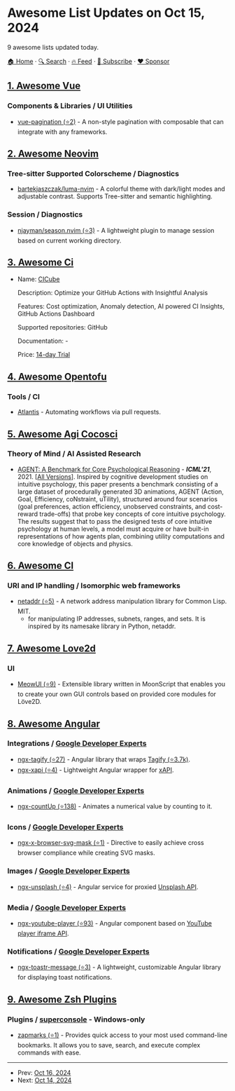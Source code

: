 # Awesome List Updates on Oct 15, 2024

9 awesome lists updated today.

[🏠 Home](/README.md) · [🔍 Search](https://www.trackawesomelist.com/search/) · [🔥 Feed](https://www.trackawesomelist.com/rss.xml) · [📮 Subscribe](https://trackawesomelist.us17.list-manage.com/subscribe?u=d2f0117aa829c83a63ec63c2f&id=36a103854c) · [❤️  Sponsor](https://github.com/sponsors/theowenyoung)



## [1. Awesome Vue](/content/vuejs/awesome-vue/README.md)

### Components & Libraries / UI Utilities

*   [vue-pagination (⭐2)](https://github.com/asika32764/vue-pagination/) - A non-style pagination with composable that can integrate with any frameworks.

## [2. Awesome Neovim](/content/rockerBOO/awesome-neovim/README.md)

### Tree-sitter Supported Colorscheme / Diagnostics

*   [bartekjaszczak/luma-nvim](https://gitlab.com/bartekjaszczak/luma-nvim) - A colorful theme with dark/light modes and adjustable contrast. Supports Tree-sitter and semantic highlighting.

### Session / Diagnostics

*   [njayman/season.nvim (⭐3)](https://github.com/njayman/season.nvim) - A lightweight plugin to manage session based on current working directory.

## [3. Awesome Ci](/content/ligurio/awesome-ci/README.md)

- Name: [CICube](https://cicube.io/)

  Description: Optimize your GitHub Actions with Insightful Analysis

  Features: Cost optimization, Anomaly detection, AI powered CI Insights, GitHub Actions Dashboard

  Supported repositories: GitHub

  Documentation: -

  Price: [14-day Trial](https://cicube.io/#pricing)



## [4. Awesome Opentofu](/content/virtualroot/awesome-opentofu/README.md)

### Tools / CI

*   [Atlantis](https://www.runatlantis.io/) - Automating workflows via pull requests.

## [5. Awesome Agi Cocosci](/content/YuzheSHI/awesome-agi-cocosci/README.md)

### Theory of Mind / AI Assisted Research

*   [AGENT: A Benchmark for Core Psychological Reasoning](http://proceedings.mlr.press/v139/shu21a.html) - ***ICML'21***, 2021. \[[All Versions](https://scholar.google.com/scholar?cluster=9729067071974484204)]. Inspired by cognitive development studies on intuitive psychology, this paper presents a benchmark consisting of a large dataset of procedurally generated 3D animations, AGENT (Action, Goal, Efficiency, coNstraint, uTility), structured around four scenarios (goal preferences, action efficiency, unobserved constraints, and cost-reward trade-offs) that probe key concepts of core intuitive psychology. The results suggest that to pass the designed tests of core intuitive psychology at human levels, a model must acquire or have built-in representations of how agents plan, combining utility computations and core knowledge of objects and physics.

## [6. Awesome Cl](/content/CodyReichert/awesome-cl/README.md)

### URI and IP handling / Isomorphic web frameworks

*   [netaddr (⭐5)](https://github.com/ynadji/netaddr) -  A network address manipulation library for Common Lisp. MIT.
    *   for manipulating IP addresses, subnets, ranges, and sets. It is inspired by its namesake library in Python, netaddr.

## [7. Awesome Love2d](/content/love2d-community/awesome-love2d/README.md)

### UI

*   [MeowUI (⭐9)](https://github.com/MoonGameLab/MeowUI) - Extensible library written in MoonScript that enables you to create your own GUI controls based on provided core modules for Löve2D.

## [8. Awesome Angular](/content/PatrickJS/awesome-angular/README.md)

### Integrations / [Google Developer Experts](https://developers.google.com/experts/all/technology/web-technologies)

*   [ngx-tagify (⭐27)](https://github.com/Brakebein/ngx-tagify) - Angular library that wraps [Tagify (⭐3.7k)](https://github.com/yaireo/tagify/).
*   [ngx-xapi (⭐4)](https://github.com/BerryCloud/ngx-xapi) - Lightweight Angular wrapper for [xAPI](https://xapi.com/).

### Animations / [Google Developer Experts](https://developers.google.com/experts/all/technology/web-technologies)

*   [ngx-countUp (⭐138)](https://github.com/inorganik/ngx-countUp) - Animates a numerical value by counting to it.

### Icons / [Google Developer Experts](https://developers.google.com/experts/all/technology/web-technologies)

*   [ngx-x-browser-svg-mask (⭐1)](https://github.com/bmartinson/ngx-x-browser-svg-mask) - Directive to easily achieve cross browser compliance while creating SVG masks.

### Images / [Google Developer Experts](https://developers.google.com/experts/all/technology/web-technologies)

*   [ngx-unsplash (⭐4)](https://github.com/BerryCloud/ngx-unsplash) - Angular service for proxied [Unsplash API](https://unsplash.com/developers).

### Media / [Google Developer Experts](https://developers.google.com/experts/all/technology/web-technologies)

*   [ngx-youtube-player (⭐93)](https://github.com/orizens/ngx-youtube-player) - Angular component based on [YouTube player iframe API](https://developers.google.com/youtube/iframe_api_reference).

### Notifications / [Google Developer Experts](https://developers.google.com/experts/all/technology/web-technologies)

*   [ngx-toastr-message (⭐3)](https://github.com/One-Zero-Code/ngx-toastr-message) - A lightweight, customizable Angular library for displaying toast notifications.

## [9. Awesome Zsh Plugins](/content/unixorn/awesome-zsh-plugins/README.md)

### Plugins / [superconsole](https://github.com/alexchmykhalo/superconsole) - Windows-only

*   [zapmarks (⭐1)](https://github.com/iliutaadrian/zapmarks) - Provides quick access to your most used command-line bookmarks. It allows you to save, search, and execute complex commands with ease.

---

- Prev: [Oct 16, 2024](/content/2024/10/16/README.md)
- Next: [Oct 14, 2024](/content/2024/10/14/README.md)